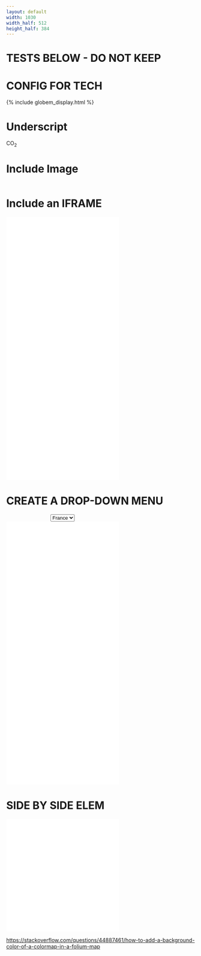```yaml
---
layout: default
width: 1030
width_half: 512
height_half: 384
---
```

# TESTS BELOW - DO NOT KEEP

# CONFIG FOR TECH
<head>
  <style>
  .dropdown-wrapper > div {
    border: 1px solid;
  }
  .dropdown-wrapper-child {
    margin: auto;
    display: flex;
  }
  .dropdown-wrapper-child div {
    flex-grow: 1;
    width: 0;
  }
  .dropdown-wrapper {
    display: inline-block;
  }
  .box2 {
    display:inline-block;
  }
  </style>
</head>

{% include globem_display.html %}

# Underscript
CO<sub>2</sub>

# Include Image

<img src=""></img>

# Include an IFRAME
<div>
  <iframe
    src="img/TimeSliderChoropleth.html"
    height="700"
    width="{{page.width}}"
    frameborder="0"
    scrolling="no"
  ></iframe>
</div>


# CREATE A DROP-DOWN MENU

<div class="dropdown-wrapper">
    <select class="dropdown-wrapper-child" id="TestDropdown">
        <option value="img/TimeSliderChoropleth.html">France</option>
        <option value="">Swiss</option>
    </select>
    <iframe id="diplay_drop" src="img/TimeSliderChoropleth.html" height="700" width="{{page.width}}" frameborder="0" scrolling="no"></iframe>
</div>
<script>
    function loadProjectImage() {
        var img = document.getElementById("diplay_drop");
        img.src = this.value;
        return false;
    }
document.getElementById("TestDropdown").onchange = loadProjectImage;
</script>

# SIDE BY SIDE ELEM

<div class="box2">
    <iframe src="img/TimeSliderChoropleth.html"
    frameborder="0" scrolling="no"
    width="{{page.width_half}}" height="{{page.height_half}}"
    align="left">
    </iframe>
</div>
<div class="box2">
    <iframe src="img/TimeSliderChoropleth.html"
    frameborder="0" scrolling="no"
    width="{{page.width_half}}"
    height="{{page.height_half}}" 
    align="left">
    </iframe>
</div>


https://stackoverflow.com/questions/44887461/how-to-add-a-background-color-of-a-colormap-in-a-folium-map
